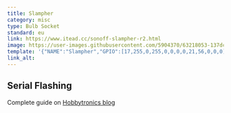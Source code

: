 ```yaml
---
title: Slampher
category: misc
type: Bulb Socket
standard: eu
link: https://www.itead.cc/sonoff-slampher-r2.html
image: https://user-images.githubusercontent.com/5904370/63218053-137dc780-c152-11e9-8190-10709858a97d.png
template: '{"NAME":"Slampher","GPIO":[17,255,0,255,0,0,0,0,21,56,0,0,0],"FLAG":0,"BASE":9}' 
link_alt: 
---
```

## Serial Flashing
Complete guide on [Hobbytronics blog](https://blog.hobbytronics.pk/tasmota-sonoff-slampher-local-control/)
